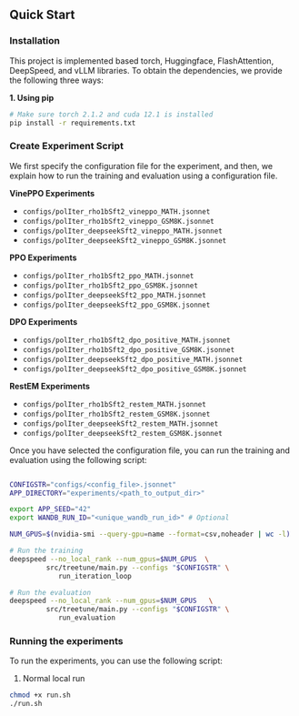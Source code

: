 ## Quick Start

### Installation
This project is implemented based torch, Huggingface, FlashAttention, DeepSpeed, and vLLM libraries. To obtain the dependencies, we provide the following three ways:

**1. Using pip**
```bash
# Make sure torch 2.1.2 and cuda 12.1 is installed
pip install -r requirements.txt
```
### Create Experiment Script

We first specify the configuration file for the experiment, and then, we explain how to run the training and evaluation using a configuration file.

**VinePPO Experiments**
- `configs/polIter_rho1bSft2_vineppo_MATH.jsonnet`
- `configs/polIter_rho1bSft2_vineppo_GSM8K.jsonnet`
- `configs/polIter_deepseekSft2_vineppo_MATH.jsonnet`
- `configs/polIter_deepseekSft2_vineppo_GSM8K.jsonnet`

**PPO Experiments**
- `configs/polIter_rho1bSft2_ppo_MATH.jsonnet`
- `configs/polIter_rho1bSft2_ppo_GSM8K.jsonnet`
- `configs/polIter_deepseekSft2_ppo_MATH.jsonnet`
- `configs/polIter_deepseekSft2_ppo_GSM8K.jsonnet`

**DPO Experiments**
- `configs/polIter_rho1bSft2_dpo_positive_MATH.jsonnet`
- `configs/polIter_rho1bSft2_dpo_positive_GSM8K.jsonnet`
- `configs/polIter_deepseekSft2_dpo_positive_MATH.jsonnet`
- `configs/polIter_deepseekSft2_dpo_positive_GSM8K.jsonnet`

**RestEM Experiments**
- `configs/polIter_rho1bSft2_restem_MATH.jsonnet`
- `configs/polIter_rho1bSft2_restem_GSM8K.jsonnet`
- `configs/polIter_deepseekSft2_restem_MATH.jsonnet`
- `configs/polIter_deepseekSft2_restem_GSM8K.jsonnet`

Once you have selected the configuration file, you can run the training and evaluation using the following script:
```bash

CONFIGSTR="configs/<config_file>.jsonnet"
APP_DIRECTORY="experiments/<path_to_output_dir>"

export APP_SEED="42"
export WANDB_RUN_ID="<unique_wandb_run_id>" # Optional

NUM_GPUS=$(nvidia-smi --query-gpu=name --format=csv,noheader | wc -l)

# Run the training
deepspeed --no_local_rank --num_gpus=$NUM_GPUS  \
         src/treetune/main.py --configs "$CONFIGSTR" \
            run_iteration_loop

# Run the evaluation
deepspeed --no_local_rank --num_gpus=$NUM_GPUS   \
         src/treetune/main.py --configs "$CONFIGSTR" \
            run_evaluation

```
### Running the experiments
To run the experiments, you can use the following script:
1. Normal local run
```bash
chmod +x run.sh
./run.sh
```
